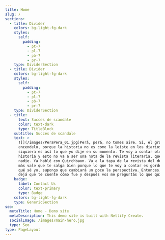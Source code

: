 ```yaml
---
title: Home
slug: /
sections:
  - title: Divider
    colors: bg-light-fg-dark
    styles:
      self:
        padding:
          - pt-7
          - pl-7
          - pb-7
          - pr-7
    type: DividerSection
  - title: Divider
    colors: bg-light-fg-dark
    styles:
      self:
        padding:
          - pt-7
          - pl-7
          - pb-7
          - pr-7
    type: DividerSection
  - title:
      text: Succes de scandale
      color: text-dark
      type: TitleBlock
    subtitle: Succes de scandale
    text: >
      ![](/images/PeraPera_01.jpg)Perá, perá, no tomes aire. Sí, el grabador
      encendelo, porque la historia no es como la leíste en los diarios. Ni
      siquiera es así lo que yo dije en su momento. Te voy a contar otra
      historia y esto no va a ser una nota de la revista literaria, que no lee
      nadie. Ya hablé con Quirchbaun. Va a la tapa de la revista del domingo. Y
      más vale que te salga bien porque lo que te voy a contar es gordo… Bah,
      qué sé yo, supongo que cambiará un poco la perspectiva. Entonces, primero
      dejá que te cuente cómo fue y después vos me preguntás lo que quieras.
    badge:
      label: Contact Us
      color: text-primary
      type: Badge
    colors: bg-light-fg-dark
    type: GenericSection
seo:
  metaTitle: Home - Demo site
  metaDescription: This demo site is built with Netlify Create.
  socialImage: /images/main-hero.jpg
  type: Seo
type: PageLayout
---
```

